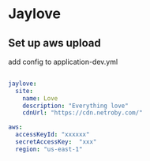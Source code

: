 # Jaylove

## Set up aws upload

add config to application-dev.yml

```yaml
       
jaylove:
  site:
    name: Love
    description: "Everything love"
    cdnUrl: "https://cdn.netroby.com/"

aws:
  accessKeyId: "xxxxxx"
  secretAccessKey:  "xxx"
  region: "us-east-1"
```
